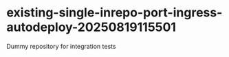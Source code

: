 # existing-single-inrepo-port-ingress-autodeploy-20250819115501
Dummy repository for integration tests
